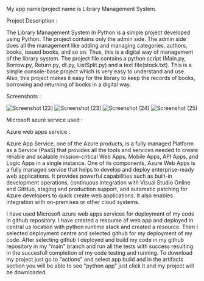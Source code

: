 My app name/project name is Library Management System.

Project Description : 

The Library Management System In Python is a simple project developed using Python. The project contains only the admin side. The admin side does all the management like adding and managing categories, authors, books, issued books, and so on. Thus, this is a digital way of management of the library system.
The project file contains a python script (Main.py, Borrow.py, Return.py, dt.py, ListSplit.py) and a text file(stock.txt). This is a simple console-base project which is very easy to understand and use. Also, this project makes it easy for the library to keep the records of books, borrowing and returning of books in a digital way.


Screenshots : 

![Screenshot (22)](https://user-images.githubusercontent.com/90888322/152730844-2f9344b1-9c2c-4e88-ab11-a39287447ee8.png)
![Screenshot (23)](https://user-images.githubusercontent.com/90888322/152730895-2458c12b-89b8-4e9a-98f6-60f983863e88.png)
![Screenshot (24)](https://user-images.githubusercontent.com/90888322/152730964-5343a6ef-4d34-4cbf-a745-d66ced05e05b.png)
![Screenshot (25)](https://user-images.githubusercontent.com/90888322/152730980-6ef2ebc8-001e-432b-ac22-16f95ebcaaf2.png)


Microsoft azure service used : 

Azure web apps service : 

Azure App Service, one of the Azure products, is a fully managed Platform as a Service (PaaS) that provides all the tools and services needed to create reliable and scalable mission-critical Web Apps, Mobile Apps, API Apps, and Logic Apps in a single instance. One of its components, Azure Web Apps is a fully managed service that helps to develop and deploy enterprise-ready web applications. It provides powerful capabilities such as built-in development operations, continuous integration with Visual Studio Online and GitHub, staging and production support, and automatic patching for Azure developers to quick create web applications. It also enables integration with on-premises or other cloud systems.


I have used Microsoft azure web apps services for deployment of my code in github repository. I have created a resourse of web app and deployed in central us location with python runtime stack and created a resource. Then I selected deployment centre and selected github for my deployment of my code. After selecting github I deployed and build my code in my github repository in my "main" branch and run all the tests with success resulting in the succesfull completion of my code testing and running.
To download my project just go to "actions" and select app build and in the artifacts section you will be able to see "python app" just click it and my project will be downloaded.






